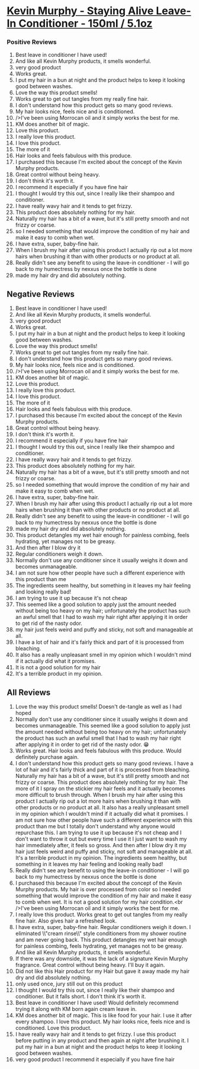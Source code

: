 # [Kevin Murphy - Staying Alive Leave-In Conditioner - 150ml / 5.1oz](https://products.checkmycream.com/products/Kevin-Murphy-Staying-Alive-Leave-In-Conditioner-150ml-5.1oz.html)

### Positive Reviews

<ol>
      <li>Best leave in conditioner I have used!</li>
      <li>And like all Kevin Murphy products, it smells wonderful.</li>
      <li>very good product</li>
      <li>Works great.</li>
      <li>I put my hair in a bun at night and the product helps to keep it looking good between washes.</li>
      <li>Love the way this product smells!  </li>
      <li>Works great to get out tangles from my really fine hair.</li>
      <li>I don&#x27;t understand how this product gets so many good reviews.</li>
      <li>My hair looks nice, feels nice and is conditioned.  </li>
      <li>/&gt;I&#x27;ve been using Morrocan oil and it simply works the best for me.</li>
      <li>KM does another bit of magic.  </li>
      <li>Love this product.</li>
      <li>I really love this product.</li>
      <li>I love this product.  </li>
      <li>The more of it</li>
      <li>Hair looks and feels fabulous with this produce.</li>
      <li>I purchased this because I&#x27;m excited about the concept of the Kevin Murphy products.</li>
      <li>Great control without being heavy.  </li>
      <li>I don&#x27;t think it&#x27;s worth it.</li>
      <li>I recommend it especially if you have fine hair</li>
      <li>I thought I would try this out, since I really like their shampoo and conditioner.  </li>
      <li>I have really wavy hair and it tends to get frizzy.</li>
      <li>This product does absolutely nothing for my hair.</li>
      <li>Naturally my hair has a bit of a wave, but it&#x27;s still pretty smooth and not frizzy or coarse.</li>
      <li>so I needed something that would improve the condition of my hair and make it easy to comb when wet.</li>
      <li>I have extra, super, baby-fine hair.</li>
      <li>When I brush my hair after using this product I actually rip out a lot more hairs when brushing it than with other products or no product at all.</li>
      <li>Really didn&#x27;t see any benefit to using the leave-in conditioner - I will go back to my humectress by nexxus once the bottle is done</li>
      <li>made my hair dry and did absolutely  nothing.</li>
</ol>


<h2>Negative Reviews</h2>
<ol>
<li> Best leave in conditioner I have used!</li>
<li> And like all Kevin Murphy products, it smells wonderful.</li>
<li> very good product</li>
<li> Works great.</li>
<li> I put my hair in a bun at night and the product helps to keep it looking good between washes.</li>
<li> Love the way this product smells!  </li>
<li> Works great to get out tangles from my really fine hair.</li>
<li> I don&#x27;t understand how this product gets so many good reviews.</li>
<li> My hair looks nice, feels nice and is conditioned.  </li>
<li> /&gt;I&#x27;ve been using Morrocan oil and it simply works the best for me.</li>
<li> KM does another bit of magic.  </li>
<li> Love this product.</li>
<li> I really love this product.</li>
<li> I love this product.  </li>
<li> The more of it</li>
<li> Hair looks and feels fabulous with this produce.</li>
<li> I purchased this because I&#x27;m excited about the concept of the Kevin Murphy products.</li>
<li> Great control without being heavy.  </li>
<li> I don&#x27;t think it&#x27;s worth it.</li>
<li> I recommend it especially if you have fine hair</li>
<li> I thought I would try this out, since I really like their shampoo and conditioner.  </li>
<li> I have really wavy hair and it tends to get frizzy.</li>
<li> This product does absolutely nothing for my hair.</li>
<li> Naturally my hair has a bit of a wave, but it&#x27;s still pretty smooth and not frizzy or coarse.</li>
<li> so I needed something that would improve the condition of my hair and make it easy to comb when wet.</li>
<li> I have extra, super, baby-fine hair.</li>
<li> When I brush my hair after using this product I actually rip out a lot more hairs when brushing it than with other products or no product at all.</li>
<li> Really didn&#x27;t see any benefit to using the leave-in conditioner - I will go back to my humectress by nexxus once the bottle is done</li>
<li> made my hair dry and did absolutely  nothing.</li>
<li> This product detangles my wet hair enough for painless combing, feels hydrating, yet manages not to be greasy.</li>
<li> And then after I blow dry it</li>
<li> Regular conditioners weigh it down.</li>
<li> Normally don&#x27;t use any conditioner since it usually weighs it down and becomes unmanageable.  </li>
<li> I am not sure how other people have such a different experience with this product than me</li>
<li> The ingredients seem healthy, but something in it leaves my hair feeling and looking really bad!</li>
<li> I am trying to use it up because it&#x27;s not cheap</li>
<li> This seemed like a good solution to apply just the amount needed without being too heavy on my hair; unfortunately  the product has such an awful smell that I had to wash my hair right after applying it in order to get rid of the nasty odor.</li>
<li> my hair just feels weird and puffy and sticky, not soft and manageable at all.</li>
<li> I have a lot of hair and it&#x27;s fairly thick and part of it is processed from bleaching.</li>
<li> It also has a really unpleasant smell in my opinion which I wouldn&#x27;t mind if it actually did what it promises.</li>
<li> It is not a good solution for my hair</li>
<li> It&#x27;s a terrible product in my opinion.</li>
</ol>

<h2>All Reviews</h2>

<ol>
    <li> Love the way this product smells!  Doesn&#x27;t de-tangle as well as I had hoped</li>
    <li> Normally don&#x27;t use any conditioner since it usually weighs it down and becomes unmanageable.  This seemed like a good solution to apply just the amount needed without being too heavy on my hair; unfortunately  the product has such an awful smell that I had to wash my hair right after applying it in order to get rid of the nasty odor. 😁</li>
    <li> Works great. Hair looks and feels fabulous with this produce. Would definitely purchase again.</li>
    <li> I don&#x27;t understand how this product gets so many good reviews. I have a lot of hair and it&#x27;s fairly thick and part of it is processed from bleaching. Naturally my hair has a bit of a wave, but it&#x27;s still pretty smooth and not frizzy or coarse. This product does absolutely nothing for my hair. The more of it I spray on the stickier my hair feels and it actually becomes more difficult to brush through. When I brush my hair after using this product I actually rip out a lot more hairs when brushing it than with other products or no product at all. It also has a really unpleasant smell in my opinion which I wouldn&#x27;t mind if it actually did what it promises. I am not sure how other people have such a different experience with this product than me but I totally don&#x27;t understand why anyone would repurchase this. I am trying to use it up because it&#x27;s not cheap and I don&#x27;t want to throw it out but every time I use it I just want to wash my hair immediately after, it feels so gross. And then after I blow dry it my hair just feels weird and puffy and sticky, not soft and manageable at all. It&#x27;s a terrible product in my opinion. The ingredients seem healthy, but something in it leaves my hair feeling and looking really bad!</li>
    <li> Really didn&#x27;t see any benefit to using the leave-in conditioner - I will go back to my humectress by nexxus once the bottle is done</li>
    <li> I purchased this because I&#x27;m excited about the concept of the Kevin Murphy products. My hair is over processed from color so I needed something that would improve the condition of my hair and make it easy to comb when wet. It is not a good solution for my hair condition.&lt;br /&gt;I&#x27;ve been using Morrocan oil and it simply works the best for me.</li>
    <li> I really love this product. Works great to get out tangles from my really fine hair. Also gives hair a refreshed look.</li>
    <li> I have extra, super, baby-fine hair. Regular conditioners weigh it down. I eliminated \\&quot;cream rinse\\&quot; style conditioners from my shower routine and am never going back. This product detangles my wet hair enough for painless combing, feels hydrating, yet manages not to be greasy. And like all Kevin Murphy products, it smells wonderful.</li>
    <li> If there was any downside, it was the lack of a signature Kevin Murphy fragrance.  Great control without being heavy.  I&#x27;ll buy it again.</li>
    <li> Did not like this Hair product for my Hair but gave it away made my hair dry and did absolutely  nothing.</li>
    <li> only used once, jury still out on this product</li>
    <li> I thought I would try this out, since I really like their shampoo and conditioner.  But it falls short. I don&#x27;t think it&#x27;s worth it.</li>
    <li> Best leave in conditioner I have used! Would definitely recommend trying it along with KM born again cream leave in.</li>
    <li> KM does another bit of magic.  This is like food for your hair.  I use it after every shampoo.  I love this product.  My hair looks nice, feels nice and is conditioned.  Love this product.</li>
    <li> I have really wavy hair and it tends to get frizzy. I use this product before putting in any product and then again at night after brushing it. I put my hair in a bun at night and the product helps to keep it looking good between washes.</li>
    <li> very good product I recommend it especially if you have fine hair</li>
</ol>




